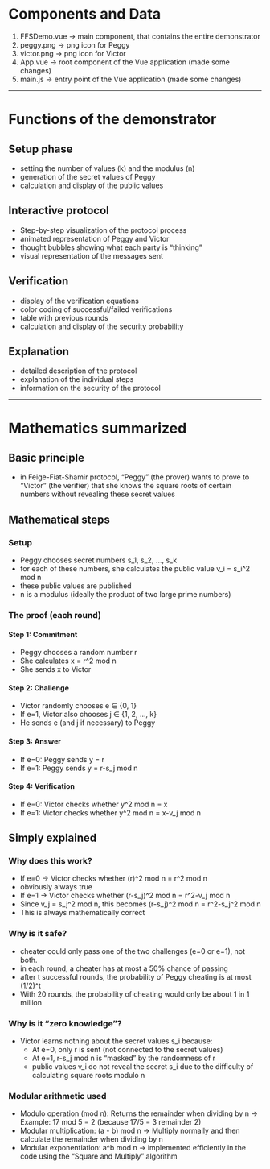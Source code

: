 # Components and Data

1. FFSDemo.vue -> main component, that contains the entire demonstrator
2. peggy.png -> png icon for Peggy
3. victor.png -> png icon for Victor
4. App.vue -> root component of the Vue application (made some changes)
5. main.js -> entry point of the Vue application (made some changes)

---

# Functions of the demonstrator

## Setup phase

- setting the number of values (k) and the modulus (n)
- generation of the secret values of Peggy
- calculation and display of the public values


## Interactive protocol

- Step-by-step visualization of the protocol process
- animated representation of Peggy and Victor
- thought bubbles showing what each party is “thinking”
- visual representation of the messages sent


## Verification

- display of the verification equations
- color coding of successful/failed verifications
- table with previous rounds
- calculation and display of the security probability


## Explanation

- detailed description of the protocol
- explanation of the individual steps
- information on the security of the protocol

---

# Mathematics summarized

## Basic principle

- in Feige-Fiat-Shamir protocol, “Peggy” (the prover) wants to prove to “Victor” (the verifier) that she knows the square roots of certain numbers without revealing these secret values

## Mathematical steps

### Setup 

- Peggy chooses secret numbers s_1, s_2, ..., s_k
- for each of these numbers, she calculates the public value v_i = s_i^2 mod n
- these public values are published
- n is a modulus (ideally the product of two large prime numbers)

### The proof (each round)

#### Step 1: Commitment

- Peggy chooses a random number r
- She calculates x = r^2 mod n
- She sends x to Victor

#### Step 2: Challenge

- Victor randomly chooses e ∈ {0, 1}
- If e=1, Victor also chooses j ∈ {1, 2, ..., k}
- He sends e (and j if necessary) to Peggy

#### Step 3: Answer

- If e=0: Peggy sends y = r
- If e=1: Peggy sends y = r-s_j mod n

#### Step 4: Verification

- If e=0: Victor checks whether y^2 mod n = x
- If e=1: Victor checks whether y^2 mod n = x-v_j mod n

## Simply explained

### Why does this work?

- If e=0 -> Victor checks whether (r)^2 mod n = r^2 mod n
- obviously always true
- If e=1 -> Victor checks whether (r-s_j)^2 mod n = r^2-v_j mod n
- Since v_j = s_j^2 mod n, this becomes (r-s_j)^2 mod n = r^2-s_j^2 mod n
- This is always mathematically correct

### Why is it safe?

- cheater could only pass one of the two challenges (e=0 or e=1), not both.
- in each round, a cheater has at most a 50% chance of passing
- after t successful rounds, the probability of Peggy cheating is at most (1/2)^t
- With 20 rounds, the probability of cheating would only be about 1 in 1 million

### Why is it “zero knowledge”?

- Victor learns nothing about the secret values s_i because:
    - At e=0, only r is sent (not connected to the secret values)
    - At e=1, r-s_j mod n is “masked” by the randomness of r
    - public values v_i do not reveal the secret s_i due to the difficulty of calculating square roots modulo n

### Modular arithmetic used

- Modulo operation (mod n): Returns the remainder when dividing by n -> Example: 17 mod 5 = 2 (because 17/5 = 3 remainder 2)
- Modular multiplication: (a - b) mod n -> Multiply normally and then calculate the remainder when dividing by n
- Modular exponentiation: a^b mod n -> implemented efficiently in the code using the “Square and Multiply” algorithm 